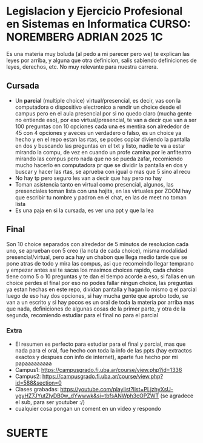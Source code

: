 # Legislacion y Ejercicio Profesional en Sistemas en Informatica CURSO: NOREMBERG ADRIAN 2025 1C
Es una materia muy boluda (al pedo a mi parecer pero we) te explican las leyes por arriba, y alguna que otra definicion, salis sabiendo definiciones de leyes, derechos, etc. No muy relevante para nuestra carrera. 
## Cursada
- Un **parcial** (multiple choice) virtual/presencial, es decir, vas con la computadora o dispositivo electronico a rendir un choice desde el campus pero en el aula presencial por si no quedo claro (mucha gente no entiende eso), por eso virtual/presencial, te van a decir que van a ser 100 preguntas con 10 opciones cada una es mentira son alrededor de 45 con 4 opciones y aveces un verdadero o falso, es un choice ya hecho y en el repo estan las rtas, se podes copiar diviendo la pantalla en dos y buscando las preguntas en el txt y listo, nadie te va a estar mirando la compu, de vez en cuando un profe camina por le anfiteatro mirando las compus pero nada que no se pueda zafar, recomiendo mucho hacerlo en computadora pr que se dividir la pantalla en dos y buscar y hacer las rtas, se aprueba con igual o mas que 5 sino al recu
- No hay tp pero seguro les van a decir que hay pero no hay
- Toman asistencia tanto en virtual como presencial, algunos, las presenciales toman lista con una hojita, en las virtuales por ZOOM hay que escribir tu nombre y padron en el chat, en las de meet no toman lista
- Es una paja en si la cursada, es ver una ppt y que la lea
## Final
Son 10 choice separados con alrededor de 5 minutos de resolucion cada uno, se aprueban con 5 creo (la nota de cada choice), misma modalidad presencial/virtual, pero aca hay un chabon que llega medio tarde que se pone atras de todo y mira las compus, asi que recomeindo llegar temprano y empezar antes asi te sacas los maximos choices rapido, cada choice tiene como 5 o 10 preguntas y te dan el tiempo acorde a eso, si fallas en un choice perdes el final por eso no podes fallar ningun choice, las preguntas ya estan hechas en este repo, dividan pantalla y hagan lo mismo q el parcial luego de eso hay dos opciones, si hay mucha gente que aprobo todo, se van a un escrito y si hay pocos es un oral de toda la materia por arriba mas que nada, definiciones de algunas cosas de la primer parte, y otra de la segunda, recomiendo estudiar para el final no para el parcial
### Extra
- El resumen es perfecto para estudiar para el final y parcial, mas que nada para el oral, fue hecho con toda la info de las ppts (hay extractos exactos y despues con info de internet), aparte fue hecho por mi papaaaaaaaaa
- Campus1: https://campusgrado.fi.uba.ar/course/view.php?id=1336
- Campus2: https://campusgrado.fi.uba.ar/course/view.php?id=588&section=0
- Clases grabadas: https://youtube.com/playlist?list=PLjzhyXsU-ygyHZ7JYutZlyDB0w_dYwwwk&si=tbfsANWph3cOPZWT (se agradece el sub, para ser youtuber :/)
- cualquier cosa pongan un coment en un video y respondo
# SUERTE



